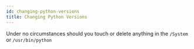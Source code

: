 ```yaml
---
id: changing-python-versions
title: Changing Python Versions
---
```


Under no circumstances should you touch or delete anything in the `/System` or `/usr/bin/python`  
